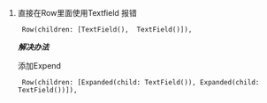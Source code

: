1. 直接在Row里面使用Textfield 报错

        Row(children: [TextField(),  TextField()]),


   ***解决办法***

   添加Expend

        Row(children: [Expanded(child: TextField()), Expanded(child: TextField())]),